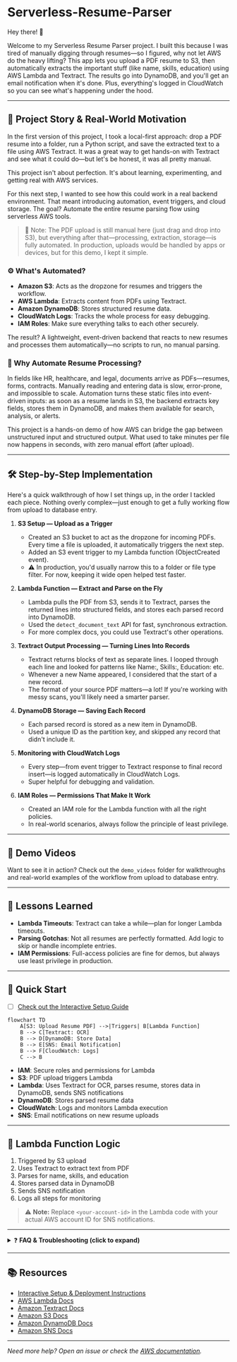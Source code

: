 # Serverless-Resume-Parser

Hey there! 👋

Welcome to my Serverless Resume Parser project. I built this because I was tired of manually digging through resumes—so I figured, why not let AWS do the heavy lifting? This app lets you upload a PDF resume to S3, then automatically extracts the important stuff (like name, skills, education) using AWS Lambda and Textract. The results go into DynamoDB, and you'll get an email notification when it's done. Plus, everything's logged in CloudWatch so you can see what's happening under the hood.

---

## 📝 Project Story & Real-World Motivation

In the first version of this project, I took a local-first approach: drop a PDF resume into a folder, run a Python script, and save the extracted text to a file using AWS Textract. It was a great way to get hands-on with Textract and see what it could do—but let's be honest, it was all pretty manual.

This project isn't about perfection. It's about learning, experimenting, and getting real with AWS services.

For this next step, I wanted to see how this could work in a real backend environment. That meant introducing automation, event triggers, and cloud storage. The goal? Automate the entire resume parsing flow using serverless AWS tools.

> 📌 Note: The PDF upload is still manual here (just drag and drop into S3), but everything after that—processing, extraction, storage—is fully automated. In production, uploads would be handled by apps or devices, but for this demo, I kept it simple.

### ⚙️ What's Automated?

- **Amazon S3**: Acts as the dropzone for resumes and triggers the workflow.
- **AWS Lambda**: Extracts content from PDFs using Textract.
- **Amazon DynamoDB**: Stores structured resume data.
- **CloudWatch Logs**: Tracks the whole process for easy debugging.
- **IAM Roles**: Make sure everything talks to each other securely.

The result? A lightweight, event-driven backend that reacts to new resumes and processes them automatically—no scripts to run, no manual parsing.

### 🏢 Why Automate Resume Processing?

In fields like HR, healthcare, and legal, documents arrive as PDFs—resumes, forms, contracts. Manually reading and entering data is slow, error-prone, and impossible to scale. Automation turns these static files into event-driven inputs: as soon as a resume lands in S3, the backend extracts key fields, stores them in DynamoDB, and makes them available for search, analysis, or alerts.

This project is a hands-on demo of how AWS can bridge the gap between unstructured input and structured output. What used to take minutes per file now happens in seconds, with zero manual effort (after upload).

---

## 🛠️ Step-by-Step Implementation

Here's a quick walkthrough of how I set things up, in the order I tackled each piece. Nothing overly complex—just enough to get a fully working flow from upload to database entry.

1. **S3 Setup — Upload as a Trigger**
   - Created an S3 bucket to act as the dropzone for incoming PDFs. Every time a file is uploaded, it automatically triggers the next step.
   - Added an S3 event trigger to my Lambda function (ObjectCreated event).
   - ⚠️ In production, you'd usually narrow this to a folder or file type filter. For now, keeping it wide open helped test faster.

2. **Lambda Function — Extract and Parse on the Fly**
   - Lambda pulls the PDF from S3, sends it to Textract, parses the returned lines into structured fields, and stores each parsed record into DynamoDB.
   - Used the `detect_document_text` API for fast, synchronous extraction.
   - For more complex docs, you could use Textract's other operations.

3. **Textract Output Processing — Turning Lines Into Records**
   - Textract returns blocks of text as separate lines. I looped through each line and looked for patterns like Name:, Skills:, Education: etc.
   - Whenever a new Name appeared, I considered that the start of a new record.
   - The format of your source PDF matters—a lot! If you're working with messy scans, you'll likely need a smarter parser.

4. **DynamoDB Storage — Saving Each Record**
   - Each parsed record is stored as a new item in DynamoDB.
   - Used a unique ID as the partition key, and skipped any record that didn't include it.

5. **Monitoring with CloudWatch Logs**
   - Every step—from event trigger to Textract response to final record insert—is logged automatically in CloudWatch Logs.
   - Super helpful for debugging and validation.

6. **IAM Roles — Permissions That Make It Work**
   - Created an IAM role for the Lambda function with all the right policies.
   - In real-world scenarios, always follow the principle of least privilege.

---

## 🎥 Demo Videos

Want to see it in action? Check out the `demo_videos` folder for walkthroughs and real-world examples of the workflow from upload to database entry.

---

## 🧠 Lessons Learned

- **Lambda Timeouts**: Textract can take a while—plan for longer Lambda timeouts.
- **Parsing Gotchas**: Not all resumes are perfectly formatted. Add logic to skip or handle incomplete entries.
- **IAM Permissions**: Full-access policies are fine for demos, but always use least privilege in production.

---

## 🚀 Quick Start

- [ ] [Check out the Interactive Setup Guide](./INSTRUCTIONS.md)
```mermaid
flowchart TD
    A[S3: Upload Resume PDF] -->|Triggers| B[Lambda Function]
    B --> C[Textract: OCR]
    B --> D[DynamoDB: Store Data]
    B --> E[SNS: Email Notification]
    B --> F[CloudWatch: Logs]
    C --> B
```

- **IAM**: Secure roles and permissions for Lambda
- **S3**: PDF upload triggers Lambda
- **Lambda**: Uses Textract for OCR, parses resume, stores data in DynamoDB, sends SNS notifications
- **DynamoDB**: Stores parsed resume data
- **CloudWatch**: Logs and monitors Lambda execution
- **SNS**: Email notifications on new resume uploads

---

## 🧠 Lambda Function Logic

1. Triggered by S3 upload
2. Uses Textract to extract text from PDF
3. Parses for name, skills, and education
4. Stores parsed data in DynamoDB
5. Sends SNS notification
6. Logs all steps for monitoring

> ⚠️ **Note:** Replace `<your-account-id>` in the Lambda code with your actual AWS account ID for SNS notifications.

---

<details>
<summary>❓ <strong>FAQ & Troubleshooting (click to expand)</strong></summary>

### ✅ 1. Textract AccessDeniedException
**Error Message:**
```
User is not authorized to perform: textract:DetectDocumentText
```
**Solution:**
- Attach the `AmazonTextractFullAccess` policy to the Lambda's execution role.
- Verify the role is linked under Lambda's "Configuration > Permissions" tab.

---

### ✅ 2. Textract InvalidS3ObjectException
**Error Message:**
```
Unable to get object metadata from S3. Check object key, region and/or access permissions.
```
**Solution:**
- Ensure S3 bucket and Lambda are in the same region (`us-east-1`).
- Give `s3:GetObject` permission to the Lambda role.
- Make sure the file is uploaded correctly and accessible in S3.

---

### ✅ 3. Lambda Timeout or Textract Endpoint Error
**Error Message:**
```
Textract failed: Could not connect to the endpoint URL
```
**Solution:**
- Use a region that supports Textract (e.g., `us-east-1`).
- Make sure all services are in the same region.

---

### ✅ 4. No Output in DynamoDB Table
**Symptoms:**
- Resume uploaded to S3, logs printed resume data, but no data in DynamoDB.
**Solution:**
- Ensure table name in Lambda matches DynamoDB table.
- Use `ResumeID` as the partition key.
- Log resume data before inserting for debugging.

---

### ✅ 5. CloudWatch Logs Not Visible
**Symptoms:**
- Lambda triggered but no logs in CloudWatch.
**Solution:**
- Attach `AWSLambdaBasicExecutionRole` or `CloudWatchLogsFullAccess` to Lambda's IAM role.
- Add `print()` and logging statements in Lambda.

---

### ✅ 6. SNS Emails Not Delivered
**Solution:**
- Confirm the SNS subscription via the email link.
- Resend confirmation if missed.

</details>

---

## 📚 Resources
- [Interactive Setup & Deployment Instructions](./INSTRUCTIONS.md)
- [AWS Lambda Docs](https://docs.aws.amazon.com/lambda/latest/dg/welcome.html)
- [Amazon Textract Docs](https://docs.aws.amazon.com/textract/latest/dg/what-is.html)
- [Amazon S3 Docs](https://docs.aws.amazon.com/s3/index.html)
- [Amazon DynamoDB Docs](https://docs.aws.amazon.com/dynamodb/index.html)
- [Amazon SNS Docs](https://docs.aws.amazon.com/sns/index.html)

---

*Need more help? Open an issue or check the [AWS documentation](https://docs.aws.amazon.com/).*
